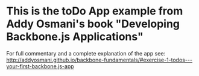 # This is the toDo App example from Addy Osmani's book "Developing Backbone.js Applications"

For full commentary and a complete explanation of the app see: http://addyosmani.github.io/backbone-fundamentals/#exercise-1-todos---your-first-backbone.js-app
